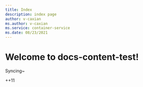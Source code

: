 ```yaml
---
title: Index
description: index page
author: v-caxian
ms.author: v-caxian
ms.service: container-service
ms.date: 08/23/2021
---
```


# Welcome to docs-content-test!

Syncing~

++11
